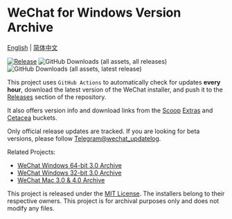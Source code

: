 # WeChat for Windows Version Archive

[English](README.md) | [简体中文](README.zh-CN.md)

[![Release](https://github.com/cscnk52/wechat-windows-versions/actions/workflows/release.yml/badge.svg)](https://github.com/cscnk52/wechat-windows-versions/actions/workflows/release.yaml)
![GitHub Downloads (all assets, all releases)](https://img.shields.io/github/downloads/cscnk52/wechat-windows-versions/total)
![GitHub Downloads (all assets, latest release)](https://img.shields.io/github/downloads/cscnk52/wechat-windows-versions/latest/total)

This project uses `GitHub Actions` to automatically check for updates **every hour**, download the latest version of the WeChat installer, and push it to the [Releases](https://github.com/cscnk52/wechat-windows-versions/releases) section of the repository.

It also offers version info and download links from the [Scoop](https://scoop.sh) [Extras](https://github.com/ScoopInstaller/Extras/blob/master/bucket/wechat.json) and [Cetacea](https://github.com/cscnk52/cetacea/blob/master/bucket/wechat.json) buckets.

Only official release updates are tracked. If you are looking for beta versions, please follow [Telegram@wechat\_updatelog](https://t.me/wechat_updatelog).

Related Projects:

* [WeChat Windows 64-bit 3.0 Archive](https://github.com/tom-snow/wechat-windows-versions)
* [WeChat Windows 32-bit 3.0 Archive](https://github.com/tom-snow/wechat-windows-versions-x86)
* [WeChat Mac 3.0 & 4.0 Archive](https://github.com/zsbai/wechat-versions)

This project is released under the [MIT License](./LICENSE). The installers belong to their respective owners. This project is for archival purposes only and does not modify any files.

